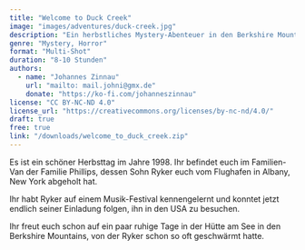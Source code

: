 ```yaml
---
title: "Welcome to Duck Creek"
image: "images/adventures/duck-creek.jpg"
description: "Ein herbstliches Mystery-Abenteuer in den Berkshire Mountains."
genre: "Mystery, Horror"
format: "Multi-Shot"
duration: "8-10 Stunden"
authors:
  - name: "Johannes Zinnau"
    url: "mailto: mail.johni@gmx.de"
    donate: "https://ko-fi.com/johanneszinnau"
license: "CC BY-NC-ND 4.0"
license_url: "https://creativecommons.org/licenses/by-nc-nd/4.0/"
draft: true
free: true
link: "/downloads/welcome_to_duck_creek.zip"
---
```

Es ist ein schöner Herbsttag im Jahre 1998. Ihr befindet euch im Familien-Van der Familie Phillips, dessen Sohn Ryker euch vom Flughafen in Albany, New York abgeholt hat.

Ihr habt Ryker auf einem Musik-Festival kennengelernt und konntet jetzt endlich seiner Einladung folgen, ihn in den USA zu besuchen.

Ihr freut euch schon auf ein paar ruhige Tage in der Hütte am See in den Berkshire Mountains, von der Ryker schon so oft geschwärmt hatte.

